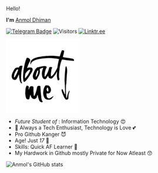 Hello!

<b>I'm</b> [Anmol Dhiman](https://github.com/anmoldh)

[![Telegram Badge](https://img.shields.io/badge/Telegram-blue?style=social&logo=Telegram&link=https://t.me/Dont_Tag_Else_Gei)](https://t.me/Dont_Tag_Else_Gei)
![Visitors](https://visitor-badge.laobi.icu/badge?page_id=AnmolDh)
[![Linktr.ee](https://img.shields.io/badge/Linktree-brightgreen?style=social&logo=Linktree&link=https://linktr.ee/Anmol_Dh)](https://linktr.ee/Anmol_Dh)

<img align="center" src="./assets/aboutme.png?raw=true" width="200"/>

- <i>Future Student of</i> : Information Technology 😍
- 🔭 Always a Tech Enthusiast, Technology is Love 💕
- Pro Github Kanger 😈
- Age! Just <i>17</i> 🙂
- Skills: Quick AF Learner 💨
- My Hardwork in Github mostly Private for Now Atleast 😙


![Anmol's GitHub stats](https://github-readme-stats.vercel.app/api?username=Anmoldh&hide=contribs,issues,prs,stars&count_private=true&show_icons=true&theme=merko)
